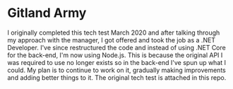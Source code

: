 # Gitland Army

I originally completed this tech test March 2020 and after talking through my approach with the manager, I got offered and took the job as a .NET Developer. I've since restructured the code and instead of using .NET Core for the back-end, I'm now using Node.js. This is because the original API I was required to use no longer exists so in the back-end I've spun up what I could. My plan is to continue to work on it, gradually making improvements and adding better things to it. The original tech test is attached in this repo. 